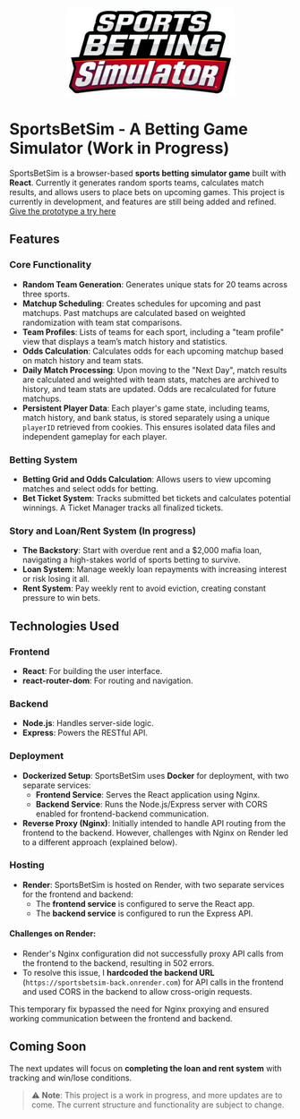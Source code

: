 <div align="center">
  <img src="./public/images/title_logo.png" alt="Title Logo" width="300" />
</div>

# SportsBetSim - A Betting Game Simulator (Work in Progress)

SportsBetSim is a browser-based **sports betting simulator game** built with **React**. Currently it generates random sports teams, calculates match results, and allows users to place bets on upcoming games. This project is currently in development, and features are still being added and refined. [Give the prototype a try here](https://sportsbetsim-front.onrender.com/)

## Features

### Core Functionality
- **Random Team Generation**: Generates unique stats for 20 teams across three sports.
- **Matchup Scheduling**: Creates schedules for upcoming and past matchups. Past matchups are calculated based on weighted randomization with team stat comparisons.
- **Team Profiles**: Lists of teams for each sport, including a "team profile" view that displays a team’s match history and statistics.
- **Odds Calculation**: Calculates odds for each upcoming matchup based on match history and team stats.
- **Daily Match Processing**: Upon moving to the "Next Day", match results are calculated and weighted with team stats, matches are archived to history, and team stats are updated. Odds are recalculated for future matchups.
- **Persistent Player Data**: Each player's game state, including teams, match history, and bank status, is stored separately using a unique `playerID` retrieved from cookies. This ensures isolated data files and independent gameplay for each player.

### Betting System
- **Betting Grid and Odds Calculation**: Allows users to view upcoming matches and select odds for betting. 
- **Bet Ticket System**: Tracks submitted bet tickets and calculates potential winnings. A Ticket Manager tracks all finalized tickets.

### Story and Loan/Rent System (In progress)
- **The Backstory**: Start with overdue rent and a $2,000 mafia loan, navigating a high-stakes world of sports betting to survive.  
- **Loan System**: Manage weekly loan repayments with increasing interest or risk losing it all.  
- **Rent System**: Pay weekly rent to avoid eviction, creating constant pressure to win bets.

## Technologies Used

### Frontend
- **React**: For building the user interface.
- **react-router-dom**: For routing and navigation.

### Backend
- **Node.js**: Handles server-side logic.
- **Express**: Powers the RESTful API.

### Deployment
- **Dockerized Setup**: SportsBetSim uses **Docker** for deployment, with two separate services:
  - **Frontend Service**: Serves the React application using Nginx.
  - **Backend Service**: Runs the Node.js/Express server with CORS enabled for frontend-backend communication.
- **Reverse Proxy (Nginx)**: Initially intended to handle API routing from the frontend to the backend. However, challenges with Nginx on Render led to a different approach (explained below).

### Hosting
- **Render**: SportsBetSim is hosted on Render, with two separate services for the frontend and backend:
  - The **frontend service** is configured to serve the React app.
  - The **backend service** is configured to run the Express API.

#### Challenges on Render:
- Render's Nginx configuration did not successfully proxy API calls from the frontend to the backend, resulting in 502 errors.
- To resolve this issue, I **hardcoded the backend URL** (`https://sportsbetsim-back.onrender.com`) for API calls in the frontend and used CORS in the backend to allow cross-origin requests.

This temporary fix bypassed the need for Nginx proxying and ensured working communication between the frontend and backend.

## Coming Soon
The next updates will focus on **completing the loan and rent system** with tracking and win/lose conditions.


> ⚠️ **Note**: This project is a work in progress, and more updates are to come. The current structure and functionality are subject to change.

